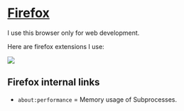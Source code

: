 # [Firefox](https://www.mozilla.org/en-US/firefox/)
I use this browser only for web development.

Here are firefox extensions I use:

![](https://i.imgur.com/Qh2tYwF.png)

## Firefox internal links
- `about:performance` = Memory usage of Subprocesses.